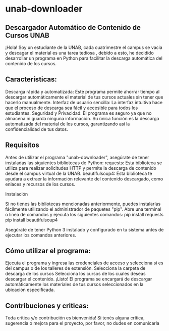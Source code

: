 # unab-downloader
## Descargador Automático de Contenido de Cursos UNAB
¡Hola! Soy un estudiante de la UNAB, cada cuatrimestre el campus se vacia y descagar el material es una tarea tediosa , debido a esto, he decidido desarrollar un programa en Python para facilitar la descarga automática del contenido de los cursos.

## Características:
Descarga rápida y automatizada: Este programa permite ahorrar tiempo al descargar automáticamente el material de tus cursos actuales sin tener que hacerlo manualmente.
Interfaz de usuario sencilla: La interfaz intuitiva hace que el proceso de descarga sea fácil y accesible para todos los estudiantes.
Seguridad y Privacidad: El programa es seguro ya que no almacena ni guarda ninguna información. Su única función es la descarga automatizada del material de los cursos, garantizando así la confidencialidad de tus datos.

## Requisitos

Antes de utilizar el programa "unab-downloader", asegúrate de tener instaladas las siguientes bibliotecas de Python:
requests: Esta biblioteca se utiliza para realizar solicitudes HTTP y permite la descarga de contenido desde el campus virtual de la UNAB.
beautifulsoup4: Esta biblioteca te ayudará a extraer la información relevante del contenido descargado, como enlaces y recursos de los cursos.

Instalación

Si no tienes las bibliotecas mencionadas anteriormente, puedes instalarlas fácilmente utilizando el administrador de paquetes "pip". Abre una terminal o línea de comandos y ejecuta los siguientes comandos:
    pip install requests
    pip install beautifulsoup4


Asegúrate de tener Python 3 instalado y configurado en tu sistema antes de ejecutar los comandos anteriores.

## Cómo utilizar el programa:

Ejecuta el programa y ingresa las credenciales de acceso y selecciona si es del campus o de los talleres de extensión.
Selecciona la carpeta de descarga de los cursos
Selecciona los cursos de los cuales deseas descargar el contenido.
¡Listo! El programa se encargará de descargar automáticamente los materiales de tus cursos seleccionados en la ubicación especificada.

## Contribuciones y criticas:
Toda critica y/o contribución es bienvenida!  Si tenés alguna crítica, sugerencia o mejora para el proyecto, por favor, no dudes en comunicarla
